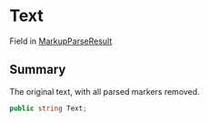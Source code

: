 # Text

Field in [MarkupParseResult](./)

## Summary

The original text, with all parsed markers removed.

```csharp
public string Text;
```

